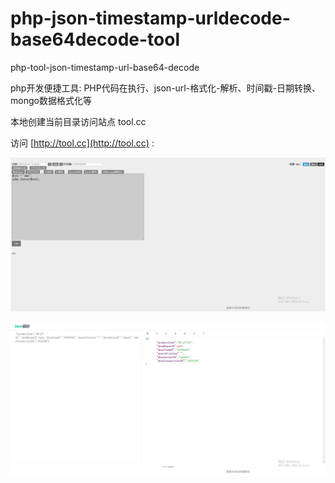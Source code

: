 # php-json-timestamp-urldecode-base64decode-tool
php-tool-json-timestamp-url-base64-decode  

php开发便捷工具: PHP代码在执行、json-url-格式化-解析、时间戳-日期转换、mongo数据格式化等  


本地创建当前目录访问站点 tool.cc

访问 [http://tool.cc](http://tool.cc) : 

![image1](static/a.jpg) 

![image1](static/b.jpg) 